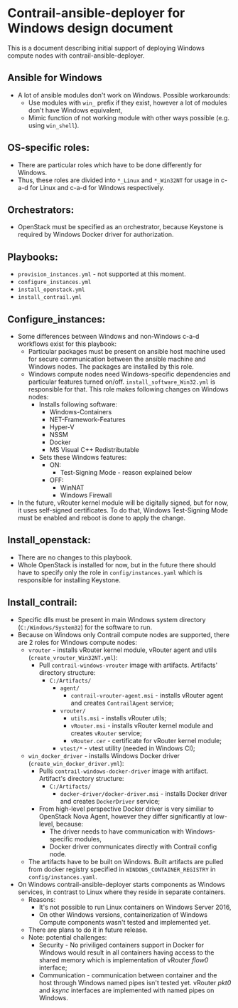 # Contrail-ansible-deployer for Windows design document
This is a document describing initial support of deploying Windows compute nodes with contrail-ansible-deployer.

## Ansible for Windows
  * A lot of ansible modules don't work on Windows. Possible workarounds:
    * Use modules with `win_` prefix if they exist, however a lot of modules don't have Windows equivalent,
    * Mimic function of not working module with other ways possible (e.g. using `win_shell`).
## OS-specific roles:
  * There are particular roles which have to be done differently for Windows.
  * Thus, these roles are divided into `*_Linux` and `*_Win32NT` for usage in c-a-d for Linux and c-a-d for Windows respectively.

## Orchestrators:
  * OpenStack must be specified as an orchestrator, because Keystone is required by Windows Docker driver for authorization.

## Playbooks:
  * `provision_instances.yml` - not supported at this moment.
  * `configure_instances.yml`
  * `install_openstack.yml`
  * `install_contrail.yml`

## Configure_instances:
  * Some differences between Windows and non-Windows c-a-d workflows exist for this playbook:
    * Particular packages must be present on ansible host machine used for secure communication between the ansible machine and Windows nodes. The packages are installed by this role.
    * Windows compute nodes need Windows-specific dependencies and particular features turned on/off. `install_software_Win32.yml` is responsible for that. This role makes following changes on Windows nodes:
      * Installs following software:
        * Windows-Containers
        * NET-Framework-Features
        * Hyper-V
        * NSSM
        * Docker
        * MS Visual C++ Redistributable
      * Sets these Windows features:
        * ON:
          * Test-Signing Mode - reason explained below
        * OFF:
          * WinNAT
          * Windows Firewall
  * In the future, vRouter kernel module will be digitally signed, but for now, it uses self-signed certificates.
    To do that, Windows Test-Signing Mode must be enabled and reboot is done to apply the change.

## Install_openstack:
  * There are no changes to this playbook.
  * Whole OpenStack is installed for now, but in the future there should have to specify only the role in `config/instances.yaml` which is responsible for installing Keystone.

## Install_contrail:
  * Specific dlls must be present in main Windows system directory (`C:/Windows/System32`) for the software to run.
  * Because on Windows only Contrail compute nodes are supported, there are 2 roles for Windows compute nodes:
    * `vrouter` - installs vRouter kernel module, vRouter agent and utils (`create_vrouter_Win32NT.yml`):
      * Pull `contrail-windows-vrouter` image with artifacts. Artifacts' directory structure:
        * `C:/Artifacts/`
          * `agent/`
            * `contrail-vrouter-agent.msi` - installs vRouter agent and creates `ContrailAgent` service;
          * `vrouter/`
            * `utils.msi` - installs vRouter utils;
            * `vRouter.msi` - installs vRouter kernel module and creates `vRouter` service;
            * `vRouter.cer` - certificate for vRouter kernel module;
          * `vtest/*` - vtest utility (needed in Windows CI);
    * `win_docker_driver` - installs Windows Docker driver (`create_win_docker_driver.yml`):
      * Pulls `contrail-windows-docker-driver` image with artifact. Artifact's directory structure:
        * `C:/Artifacts/`
          * `docker-driver/docker-driver.msi` - installs Docker driver and creates `DockerDriver` service;
      * From high-level perspective Docker driver is very similiar to OpenStack Nova Agent, however they differ significantly at low-level, because:
        * The driver needs to have communication with Windows-specific modules,
        * Docker driver communicates directly with Contrail config node.
    * The artifacts have to be built on Windows. Built artifacts are pulled from docker registry specified in `WINDOWS_CONTAINER_REGISTRY` in `config/instances.yaml`.
  * On Windows contrail-ansible-deployer starts components as Windows services,
    in contrast to Linux where they reside in separate containers.
    * Reasons:
      * It's not possible to run Linux containers on Windows Server 2016,
      * On other Windows versions, containerization of Windows Compute components wasn't tested and implemented yet.
    * There are plans to do it in future release.
    * Note: potential challenges:
      * Security -  No priviliged containers support in Docker for Windows would result in all containers having access to the shared memory which is implementation of vRouter *flow0* interface;
      * Communication - communication between container and the host through Windows named pipes isn't tested yet. vRouter *pkt0* and *ksync* interfaces are implemented with named pipes on Windows.